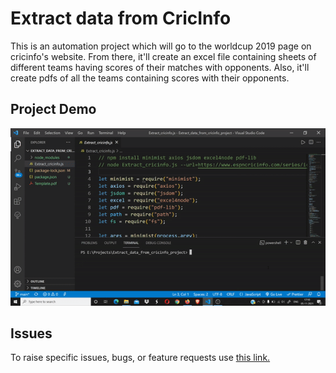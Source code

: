 # Extract data from CricInfo
This is an automation project which will go to the worldcup 2019 page on cricinfo's website. From there, it'll create an excel file containing sheets of different teams
having scores of their matches with opponents. Also, it'll create pdfs of all the teams containing scores with their opponents.

## Project Demo
![Project Demo](https://github.com/rahulgambhir/extract_data_from_cricinfo_project/blob/main/ESPN_cricInfo_demo.gif)

## Issues
To raise specific issues, bugs, or feature requests use [this link.](https://github.com/rahulgambhir/extract_data_from_cricinfo_project/issues)
